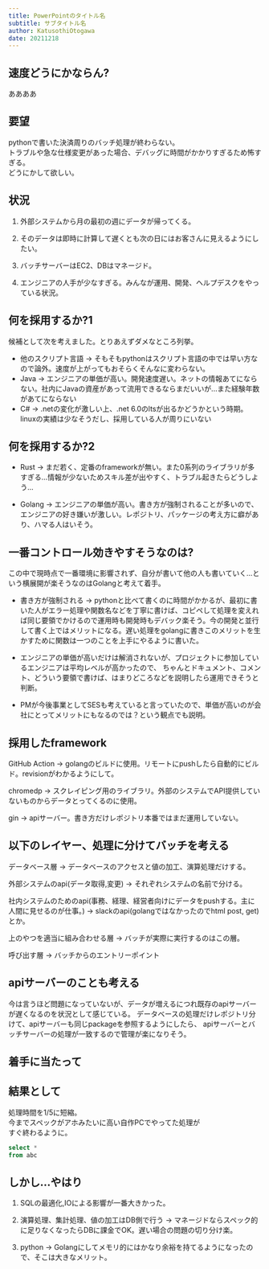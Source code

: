 ```yaml
---
title: PowerPointのタイトル名
subtitle: サブタイトル名
author: KatusothiOtogawa
date: 20211218
---
```


## 速度どうにかならん?

ああああ

## 要望

pythonで書いた決済周りのバッチ処理が終わらない。 \
トラブルや急な仕様変更があった場合、デバッグに時間がかかりすぎるため怖すぎる。 \
どうにかして欲しい。

## 状況

1. 外部システムから月の最初の週にデータが帰ってくる。

2. そのデータは即時に計算して遅くとも次の日にはお客さんに見えるようにしたい。

3. バッチサーバーはEC2、DBはマネージド。

4. エンジニアの人手が少なすぎる。みんなが運用、開発、ヘルプデスクをやっている状況。

## 何を採用するか?1

候補として次を考えました。とりあえずダメなところ列挙。

- 他のスクリプト言語 -> そもそもpythonはスクリプト言語の中では早い方なので論外。速度が上がってもおそらくそんなに変わらない。
- Java -> エンジニアの単価が高い。開発速度遅い。ネットの情報あてにならない。社内にJavaの資産があって流用できるならまだいいが...また経験年数があてにならない
- C# -> .netの変化が激しい上、.net 6.0のltsが出るかどうかという時期。linuxの実績は少なそうだし、採用している人が周りにいない

## 何を採用するか?2

- Rust -> まだ若く、定番のframeworkが無い。また0系列のライブラリが多すぎる...情報が少ないためスキル差が出やすく、トラブル起きたらどうしよう...

- Golang -> エンジニアの単価が高い。書き方が強制されることが多いので、エンジニアの好き嫌いが激しい。レポジトリ、パッケージの考え方に癖があり、ハマる人はいそう。

## 一番コントロール効きやすそうなのは?

この中で現時点で一番環境に影響されず、自分が書いて他の人も書いていく...という横展開が楽そうなのはGolangと考えて着手。

- 書き方が強制される -> pythonと比べて書くのに時間がかかるが、最初に書いた人がエラー処理や関数名などを丁寧に書けば、コピペして処理を変えれば同じ要領でかけるので運用時も開発時もデバック楽そう。今の開発と並行して書く上ではメリットになる。遅い処理をgolangに書きこのメリットを生かすために関数は一つのことを上手にやるように書いた。

- エンジニアの単価が高いだけは解消されないが、プロジェクトに参加しているエンジニアは平均レベルが高かったので、
ちゃんとドキュメント、コメント、どういう要領で書けば、はまりどころなどを説明したら運用できそうと判断。

- PMが今後事業としてSESも考えていると言っていたので、単価が高いのが会社にとってメリットにもなるのでは？という観点でも説明。

## 採用したframework

GitHub Action -> golangのビルドに使用。リモートにpushしたら自動的にビルド。revisionがわかるようにして。

chromedp -> スクレイピング用のライブラリ。外部のシステムでAPI提供していないものからデータとってくるのに使用。

gin -> apiサーバー。書き方だけレポジトリ本番ではまだ運用していない。

## 以下のレイヤー、処理に分けてバッチを考える

データベース層 -> データベースのアクセスと値の加工、演算処理だけする。

外部システムのapi(データ取得,変更) -> それぞれシステムの名前で分ける。

社内システムのためのapi(事務、経理、経営者向けにデータをpushする。主に人間に見せるのが仕事。) -> slackのapi(golangではなかったのでhtml post, get)とか。

上のやつを適当に組み合わせる層 -> バッチが実際に実行するのはこの層。

呼び出す層 -> バッチからのエントリーポイント

## apiサーバーのことも考える

今は言うほど問題になっていないが、データが増えるにつれ既存のapiサーバーが遅くなるのを状況として感じている。
データベースの処理だけレポジトリ分けて、apiサーバーも同じpackageを参照するようにしたら、
apiサーバーとバッチサーバーの処理が一致するので管理が楽になりそう。

## 着手に当たって

## 結果として

処理時間を1/5に短縮。 \
今までスペックがアホみたいに高い自作PCでやってた処理が \
すぐ終わるように。

```sql
select *
from abc
```

## しかし...やはり

1. SQLの最適化,IOによる影響が一番大きかった。

2. 演算処理、集計処理、値の加工はDB側で行う -> マネージドならスペック的に足りなくなったらDBに課金でOK。遅い場合の問題の切り分け楽。

3. python -> Golangにしてメモリ的にはかなり余裕を持てるようになったので、そこは大きなメリット。
